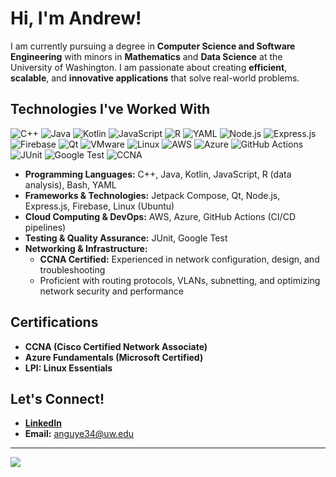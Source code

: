 # Hi, I'm Andrew!

I am currently pursuing a degree in **Computer Science and Software Engineering** with minors in **Mathematics** and **Data Science** at the University of Washington. I am passionate about creating **efficient**, **scalable**, and **innovative applications** that solve real-world problems.


## Technologies I've Worked With

![C++](https://img.shields.io/badge/C%2B%2B-%23f34b7d?style=flat&logo=c%2B%2B&logoColor=white)
![Java](https://img.shields.io/badge/Java-%23f8981d?style=flat&logo=java&logoColor=white)
![Kotlin](https://img.shields.io/badge/Kotlin-%230095D5?style=flat&logo=kotlin&logoColor=white)
![JavaScript](https://img.shields.io/badge/JavaScript-%23f7df1e?style=flat&logo=javascript&logoColor=white)
![R](https://img.shields.io/badge/R-%230075B8?style=flat&logo=r&logoColor=white)
![YAML](https://img.shields.io/badge/YAML-%23cb171e?style=flat&logo=yaml&logoColor=white)
![Node.js](https://img.shields.io/badge/Node.js-%2361DAFB?style=flat&logo=node.js&logoColor=black)
![Express.js](https://img.shields.io/badge/Express.js-%23404d59?style=flat&logo=express&logoColor=white)
![Firebase](https://img.shields.io/badge/Firebase-%23ffcb2b?style=flat&logo=firebase&logoColor=white)
![Qt](https://img.shields.io/badge/Qt-%23008B8B?style=flat&logo=qt&logoColor=white)
![VMware](https://img.shields.io/badge/VMware-%2365A4FF?style=flat&logo=vmware&logoColor=white)
![Linux](https://img.shields.io/badge/Linux-%23f7f7f7?style=flat&logo=linux&logoColor=black)
![AWS](https://img.shields.io/badge/AWS-%23FF9900?style=flat&logo=amazon-aws&logoColor=white)
![Azure](https://img.shields.io/badge/Azure-%230078D4?style=flat&logo=microsoft-azure&logoColor=white)
![GitHub Actions](https://img.shields.io/badge/GitHub_Actions-%23121011?style=flat&logo=github-actions&logoColor=white)
![JUnit](https://img.shields.io/badge/JUnit-%23A8B9CC?style=flat&logo=junit5&logoColor=white)
![Google Test](https://img.shields.io/badge/Google_Test-%234C8E21?style=flat&logo=google&logoColor=white)
![CCNA](https://img.shields.io/badge/CCNA-%230053B2?style=flat&logo=cisco&logoColor=white)


- **Programming Languages:** C++, Java, Kotlin, JavaScript, R (data analysis), Bash, YAML
- **Frameworks & Technologies:** Jetpack Compose, Qt, Node.js, Express.js, Firebase, Linux (Ubuntu)
- **Cloud Computing & DevOps:** AWS, Azure, GitHub Actions (CI/CD pipelines)
- **Testing & Quality Assurance:** JUnit, Google Test
- **Networking & Infrastructure:**  
  - **CCNA Certified:** Experienced in network configuration, design, and troubleshooting  
  - Proficient with routing protocols, VLANs, subnetting, and optimizing network security and performance  



## Certifications
- **CCNA (Cisco Certified Network Associate)**  
- **Azure Fundamentals (Microsoft Certified)**  
- **LPI: Linux Essentials**  


## Let's Connect!

- **[LinkedIn](https://www.linkedin.com/in/andrew-nguyen-5336b0162)**  
- **Email:** anguye34@uw.edu  

---
<picture>
  <source
    srcset="https://github-readme-stats.vercel.app/api?username=TheAndrewNguyen&show_icons=true&theme=dark"
    media="(prefers-color-scheme: dark)"
  />
  <source
    srcset="https://github-readme-stats.vercel.app/api?username=TheAndrewNguyen&show_icons=true"
    media="(prefers-color-scheme: light), (prefers-color-scheme: no-preference)"
  />
  <img src="https://github-readme-stats.vercel.app/api?username=TheAndrewNguyen&show_icons=true" />
</picture>

